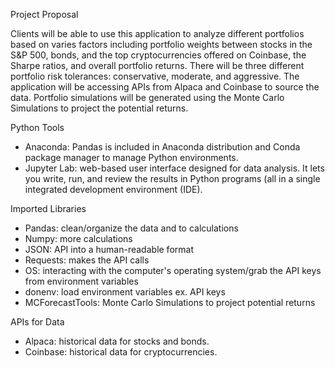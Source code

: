 Project Proposal

Clients will be able to use this application to analyze different portfolios based on varies factors including portfolio weights between stocks in the S&P 500, bonds, and the top cryptocurrencies offered on Coinbase, the Sharpe ratios, and overall portfolio returns. There will be three different portfolio risk tolerances: conservative, moderate, and aggressive. The application will be accessing APIs from Alpaca and Coinbase to source the data. Portfolio simulations will be generated using the Monte Carlo Simulations to project the potential returns.

Python Tools
- Anaconda: Pandas is included in Anaconda distribution and Conda package manager to manage Python environments.
- Jupyter Lab: web-based user interface designed for data analysis. It lets you write, run, and review the results in Python programs (all in a single integrated development environment (IDE).

Imported Libraries
- Pandas: clean/organize the data and to calculations
- Numpy: more calculations
- JSON: API into a human-readable format
- Requests: makes the API calls
- OS: interacting with the computer's operating system/grab the API keys from environment variables 
- donenv: load environment variables ex. API keys
- MCForecastTools: Monte Carlo Simulations to project potential returns

APIs for Data
- Alpaca: historical data for stocks and bonds.
- Coinbase: historical data for cryptocurrencies.
